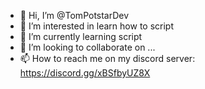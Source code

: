 - 👋 Hi, I’m @TomPotstarDev
- 👀 I’m interested in learn how to script
- 🌱 I’m currently learning script
- 💞️ I’m looking to collaborate on ...
- 📫 How to reach me on my discord server: https://discord.gg/xBSfbyUZ8X

<!---
TomPotstarDev/TomPotstarDev is a ✨ special ✨ repository because its `README.md` (this file) appears on your GitHub profile.
You can click the Preview link to take a look at your changes.
--->
